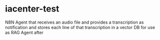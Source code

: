 # iacenter-test
N8N Agent that receives an audio file and provides a transcription as notification and stores each line of that transcription in a vector DB for use as RAG Agent after
